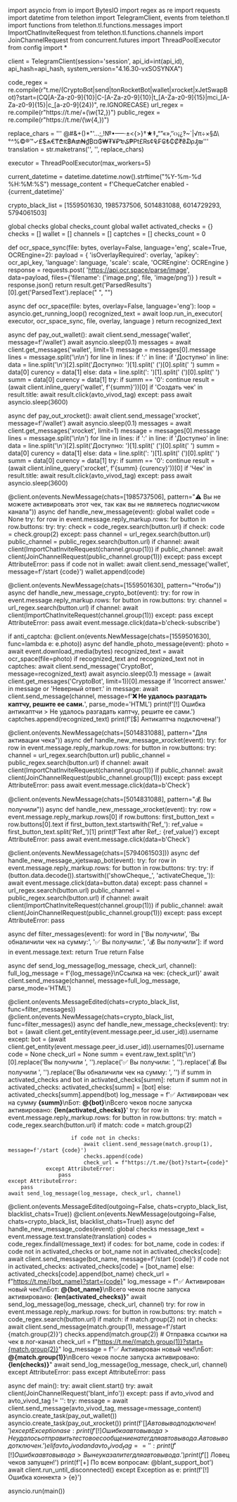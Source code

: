 import asyncio
from io import BytesIO
import regex as re
import requests
import datetime
from telethon import TelegramClient, events
from telethon.tl import functions
from telethon.tl.functions.messages import ImportChatInviteRequest
from telethon.tl.functions.channels import JoinChannelRequest
from concurrent.futures import ThreadPoolExecutor
from config import *

client = TelegramClient(session='session', api_id=int(api_id), api_hash=api_hash, system_version="4.16.30-vxSOSYNXA")

code_regex = re.compile(r"t\.me/(CryptoBot|send|tonRocketBot|wallet|xrocket|xJetSwapBot)\?start=(CQ[A-Za-z0-9]{10}|C-[A-Za-z0-9]{10}|t_[A-Za-z0-9]{15}|mci_[A-Za-z0-9]{15}|c_[a-z0-9]{24})", re.IGNORECASE)
url_regex = re.compile(r"https:\/\/t\.me\/\+(\w{12,})")
public_regex = re.compile(r"https:\/\/t\.me\/(\w{4,})")

replace_chars = ''' @#&+()*"'…;,!№•—–·±<{>}†★‡„“”«»‚‘’‹›¡¿‽~`|√π÷×§∆\\°^%©®™✓₤$₼€₸₾₶฿₳₥₦₫₿¤₲₩₮¥₽₻₷₱₧£₨¢₠₣₢₺₵₡₹₴₯₰₪'''
translation = str.maketrans('', '', replace_chars)

executor = ThreadPoolExecutor(max_workers=5)


current_datetime = datetime.datetime.now().strftime("%Y-%m-%d %H:%M:%S")
message_content = f'ChequeCatcher enabled - {current_datetime}'

crypto_black_list = [1559501630, 1985737506, 5014831088, 6014729293, 5794061503]

global checks
global checks_count
global wallet
activated_checks = {}
checks = []
wallet = []
channels = []
captches = []
checks_count = 0


def ocr_space_sync(file: bytes, overlay=False, language='eng', scale=True, OCREngine=2):
    payload = {
        'isOverlayRequired': overlay,
        'apikey': ocr_api_key,
        'language': language,
        'scale': scale,
        'OCREngine': OCREngine
    }
    response = requests.post(
        'https://api.ocr.space/parse/image',
        data=payload,
        files={'filename': ('image.png', file, 'image/png')}
    )
    result = response.json()
    return result.get('ParsedResults')[0].get('ParsedText').replace(" ", "")


async def ocr_space(file: bytes, overlay=False, language='eng'):
    loop = asyncio.get_running_loop()
    recognized_text = await loop.run_in_executor(
        executor, ocr_space_sync, file, overlay, language
    )
    return recognized_text


async def pay_out_wallet():
    await client.send_message('wallet', message=f'/wallet')
    await asyncio.sleep(0.1)
    messages = await client.get_messages('wallet', limit=1)
    message = messages[0].message
    lines = message.split('\n\n')
    for line in lines:
        if ':' in line:
            if 'Доступно' in line:
                data = line.split('\n')[2].split('Доступно: ')[1].split(' (')[0].split(' ')
                summ = data[0]
                curency = data[1]
            else:
                data = line.split(': ')[1].split(' (')[0].split(' ')
                summ = data[0]
                curency = data[1]
            try:
                if summ == '0':
                    continue
                result = (await client.inline_query('wallet', f'{summ}'))[0]
                if 'Создать чек' in result.title:
                    await result.click(avto_vivod_tag)
            except:
                pass
    await asyncio.sleep(3600)


async def pay_out_xrocket():
    await client.send_message('xrocket', message=f'/wallet')
    await asyncio.sleep(0.1)
    messages = await client.get_messages('xrocket', limit=1)
    message = messages[0].message
    lines = message.split('\n\n')
    for line in lines:
        if ':' in line:
            if 'Доступно' in line:
                data = line.split('\n')[2].split('Доступно: ')[1].split(' (')[0].split(' ')
                summ = data[0]
                curency = data[1]
            else:
                data = line.split(': ')[1].split(' (')[0].split(' ')
                summ = data[0]
                curency = data[1]
            try:
                if summ == '0':
                    continue
                result = (await client.inline_query('xrocket', f'{summ} {curency}'))[0]
                if 'Чек' in result.title:
                    await result.click(avto_vivod_tag)
            except:
                pass
    await asyncio.sleep(3600) 


@client.on(events.NewMessage(chats=[1985737506], pattern="⚠️ Вы не можете активировать этот чек, так как вы не являетесь подписчиком канала"))
async def handle_new_message(event):
    global wallet
    code = None
    try:
        for row in event.message.reply_markup.rows:
            for button in row.buttons:
                try:
                    try:
                        check = code_regex.search(button.url)
                        if check:
                            code = check.group(2)
                    except:
                        pass
                    channel = url_regex.search(button.url)
                    public_channel = public_regex.search(button.url)
                    if channel:
                        await client(ImportChatInviteRequest(channel.group(1)))
                    if public_channel:
                        await client(JoinChannelRequest(public_channel.group(1)))
                except:
                    pass
    except AttributeError:
        pass
    if code not in wallet:
        await client.send_message('wallet', message=f'/start {code}')
        wallet.append(code)


@client.on(events.NewMessage(chats=[1559501630], pattern="Чтобы"))
async def handle_new_message_crypto_bot(event):
    try:
        for row in event.message.reply_markup.rows:
            for button in row.buttons:
                try:
                    channel = url_regex.search(button.url)
                    if channel:
                        await client(ImportChatInviteRequest(channel.group(1)))
                except:
                    pass
    except AttributeError:
        pass
    await event.message.click(data=b'check-subscribe')


if anti_captcha:
    @client.on(events.NewMessage(chats=[1559501630], func=lambda e: e.photo))
    async def handle_photo_message(event):
        photo = await event.download_media(bytes)
        recognized_text = await ocr_space(file=photo)
        if recognized_text and recognized_text not in captches:
            await client.send_message('CryptoBot', message=recognized_text)
            await asyncio.sleep(0.1)
            message = (await client.get_messages('CryptoBot', limit=1))[0].message
            if 'Incorrect answer.' in message or 'Неверный ответ.' in message:
                await client.send_message(channel, message=f'<b>❌ Не удалось разгадать каптчу, решите ее сами.</b>', parse_mode='HTML') 
                print(f'[!] Ошибка антикаптчи > Не удалось разгадать каптчу, решите ее сами.')
                captches.append(recognized_text)
    print(f'[$] Антикаптча подключена!')


@client.on(events.NewMessage(chats=[5014831088], pattern="Для активации чека"))
async def handle_new_message_xrocket(event):
    try:
        for row in event.message.reply_markup.rows:
            for button in row.buttons:
                try:
                    channel = url_regex.search(button.url)
                    public_channel = public_regex.search(button.url)
                    if channel:
                        await client(ImportChatInviteRequest(channel.group(1)))
                    if public_channel:
                        await client(JoinChannelRequest(public_channel.group(1)))
                except:
                    pass
    except AttributeError:
        pass
    await event.message.click(data=b'Check')


@client.on(events.NewMessage(chats=[5014831088], pattern="💰 Вы получили"))
async def handle_new_message_xrocket(event):
    try:
        row = event.message.reply_markup.rows[0]
        if row.buttons:
            first_button_text = row.buttons[0].text
            if first_button_text.startswith('Ref_'):
                ref_value = first_button_text.split('Ref_')[1]
                print(f'Text after Ref_: {ref_value}')
    except AttributeError:
        pass
    await event.message.click(data=b'Check')


@client.on(events.NewMessage(chats=[5794061503]))
async def handle_new_message_xjetswap_bot(event):
    try:
        for row in event.message.reply_markup.rows:
            for button in row.buttons:
                try:
                    try:
                        if (button.data.decode()).startswith(('showCheque_', 'activateCheque_')):
                            await event.message.click(data=button.data)
                    except:
                        pass
                    channel = url_regex.search(button.url)
                    public_channel = public_regex.search(button.url)
                    if channel:
                        await client(ImportChatInviteRequest(channel.group(1)))
                    if public_channel:
                        await client(JoinChannelRequest(public_channel.group(1)))
                except:
                    pass
    except AttributeError:
        pass


async def filter_messages(event):
    for word in ['Вы получили', 'Вы обналичили чек на сумму:', '✅ Вы получили:', '💰 Вы получили']:
        if word in event.message.text:
            return True
    return False


async def send_log_message(log_message, check_url, channel):
    full_log_message = f'{log_message}\nСсылка на чек: {check_url}'
    await client.send_message(channel, message=full_log_message, parse_mode='HTML')


@client.on(events.MessageEdited(chats=crypto_black_list, func=filter_messages))
@client.on(events.NewMessage(chats=crypto_black_list, func=filter_messages))
async def handle_new_message_checks(event):
    try:
        bot = (await client.get_entity(event.message.peer_id.user_id)).username
    except:
        bot = (await client.get_entity(event.message.peer_id.user_id)).usernames[0].username
    code = None
    check_url = None
    summ = event.raw_text.split('\n')[0].replace('Вы получили ', '').replace('✅ Вы получили: ', '').replace('💰 Вы получили ', '').replace('Вы обналичили чек на сумму: ', '')
    if summ in activated_checks and bot in activated_checks[summ]:
        return
    if summ not in activated_checks:
        activated_checks[summ] = [bot]
    else:
        activated_checks[summ].append(bot)
    log_message = f'✅ Активирован чек на сумму <b>{summ}</b>\nБот: <b>@{bot}</b>\nВсего чеков после запуска активировано: <b>{len(activated_checks)}</b>'
    try:
        for row in event.message.reply_markup.rows:
            for button in row.buttons:
                try:
                    match = code_regex.search(button.url)
                    if match:
                        code = match.group(2)

                        if code not in checks:
                            await client.send_message(match.group(1), message=f'/start {code}')
                            checks.append(code)
                            check_url = f"https://t.me/{bot}?start={code}"
                except AttributeError:
                    pass
    except AttributeError:
        pass
    await send_log_message(log_message, check_url, channel)


@client.on(events.MessageEdited(outgoing=False, chats=crypto_black_list, blacklist_chats=True))
@client.on(events.NewMessage(outgoing=False, chats=crypto_black_list, blacklist_chats=True))
async def handle_new_message_codes(event):
    global checks
    message_text = event.message.text.translate(translation)
    codes = code_regex.findall(message_text)
    if codes:
        for bot_name, code in codes:
            if code not in activated_checks or bot_name not in activated_checks[code]:
                await client.send_message(bot_name, message=f'/start {code}')
                if code not in activated_checks:
                    activated_checks[code] = [bot_name]
                else:
                    activated_checks[code].append(bot_name)
                check_url = f"https://t.me/{bot_name}?start={code}"
                log_message = f"✅ Активирован новый чек!\nБот: <b>@{bot_name}</b>\nВсего чеков после запуска активировано: <b>{len(activated_checks)}</b>"
                await send_log_message(log_message, check_url, channel)
    try:
        for row in event.message.reply_markup.rows:
            for button in row.buttons:
                try:
                    match = code_regex.search(button.url)
                    if match:
                        if match.group(2) not in checks:
                            await client.send_message(match.group(1), message=f'/start {match.group(2)}')
                            checks.append(match.group(2))
                            # Отправка ссылки на чек в лог-канал
                            check_url = f"https://t.me/{match.group(1)}?start={match.group(2)}"
                            log_message = f"✅ Активирован новый чек!\nБот: <b>@{match.group(1)}</b>\nВсего чеков после запуска активировано: <b>{len(checks)}</b>"
                            await send_log_message(log_message, check_url, channel)
                except AttributeError:
                    pass
    except AttributeError:
        pass


async def main():
    try:
        await client.start()
        try:
            await client(JoinChannelRequest('blant_info'))
        except:
            pass
        if avto_vivod and avto_vivod_tag != '':
            try:
                message = await client.send_message(avto_vivod_tag, message=message_content)
                asyncio.create_task(pay_out_wallet())
                asyncio.create_task(pay_out_xrocket())
                print(f'[$] Автовывод подключен!')
            except Exception as e:
                print(f'[!] Ошибка автовывода > Не удалось отправить тестовое сообщение на тег для авто вывода. Авто вывод отключен.')
        elif avto_vivod and avto_vivod_tag == '':
            print(f'[!] Ошибка автовывода > Вы не указали тег для авто вывода.')
        print(f'[$] Ловец чеков запущен!')
        print(f'[+] По всем вопросам: @blant_support_bot')
        await client.run_until_disconnected()
    except Exception as e:
        print(f'[!] Ошибка коннекта > {e}')


asyncio.run(main())
